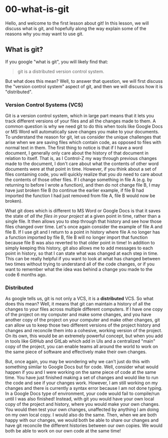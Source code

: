 # 00-what-is-git

Hello, and welcome to the first lesson about git! In this lesson, we will discuss what is git, and hopefully along the way explain some of the reasons why you may want to use git.

## What is git?

If you google "what is git", you will likely find that:
> git is a distributed version control system.

But what does this mean? Well, to answer that question, we will first discuss the "version control system" aspect of git, and then we will discuss how it is "distributed".

### Version Control Systems (VCS)

Git is a version control system, which in large part means that it lets you track different versions of your files and all the changes made to them. A common question is
why we need git to do this when tools like Google Docs or MS Word will automatically save changes you make to your documents. To understand the reason for git, let us consider
the unique challenges that arise when we are saving files which contain code, as opposed to files with normal text in them. The first thing to notice is that if I have a word
document, I generally only care about the history of that document in relation to itself. That is, as I Control-Z my way through previous changes made to the document, I don't
care about what the contents of other word documents were at that point in time. However, if you think about a set of files containing code, you will quickly realize that
you _do_ need to care about the contents of those other files. If I change something in file A (e.g. by returning to before I wrote a function), and then do not change file B,
I may have just broken file B (to continue the earlier example, if file B had imported the function I had just removed from file A, file B would now be broken).

What git does which is different to MS Word or Google Docs is that it saves the state of _all the files in your project_ at a given point in time, rather than a single file.
It then allows you to step through that history and see how those files changed over time. Let's once again consider the example of file A and file B. If I use git and I return to
a point in history where file A no longer has a function imported by file B, file B will no longer import that function because file B was also reverted to that older point in time!
In addition to simply keeping this history, git also allows me to add messages to each point in history, so that I can state what was changed at each step in time. This can be 
really helpful if you want to look at what has changed between two times without trying to understand all of the code changes, or if you want to remember what the idea was
behind a change you made to the code 6 months ago.

### Distributed

As google tells us, git is not only a VCS, it is a __distributed__ VCS. So what does this mean? Well, it means that git can maintain a history of all the changes to your files
across multiple different computers. If I have one copy of the project on my computer and make some changes, and you have another copy of the project on your computer and make
other changes, git can allow us to keep those two different versions of the project history and changes and reconcile them into a cohesive, working version of the project. On 
its own, this would be an extremely powerful concept, but when you add in tools like GitHub and GitLab which add in UIs and a centralized "main" copy of the project,
you can enable teams all around the world to work on the same piece of software and effectively make their own changes.

But, once again, you may be wondering why we can't just do this with something similar to Google Docs but for code. Well, consider what would happen if you and I were working
on the same piece of code at the same time. You have just finished making a set of changes and would like to run the code and see if your changes work. However, I am still working
on my changes and there is currently a syntax error because I am not done typing. In a Google Docs type of environment, your code would fail to compile/run until I was also finished!
Instead, with git you would have your own local copy of the project and history, where you would make your own changes. You would then test your own changes, unaffected by anything I
am doing on my own local copy. I would also do the same. Then, when we are both happy with our changes, we would both be able to share our changes and have git reconcile the different
histories between our own copies. We would both be able to work on our own code at the same time!

